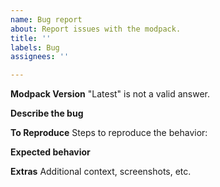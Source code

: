 ```yaml
---
name: Bug report
about: Report issues with the modpack.
title: ''
labels: Bug
assignees: ''

---
```


**Modpack Version**
"Latest" is not a valid answer.

**Describe the bug**


**To Reproduce**
Steps to reproduce the behavior:




**Expected behavior**


**Extras**
Additional context, screenshots, etc.
